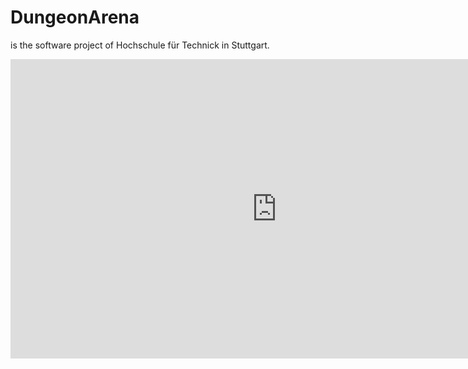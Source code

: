 # DungeonArena

is the software project of Hochschule für Technick in Stuttgart.

<iframe allowfullscreen width='852' height='479' scrolling='no' frameborder='0' style='border: none;' src='https://www.wevideo.com/embed/#629650471' allowfullscreen></iframe>
